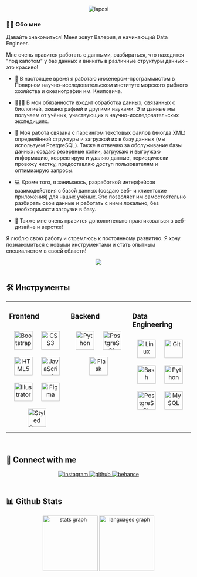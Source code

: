<div align="center">
  
![laposi](https://github.com/Leeralim/leeralim/assets/49206103/152ce01f-d89c-472b-bd97-29cc3250224c)


</div>  
  


### 👨‍💻 Обо мне

Давайте знакомиться! Меня зовут Валерия, я начинающий Data Engineer.

Мне очень нравится работать с данными, разбираться, что находится "под капотом" у баз данных и вникать в различные структуры данных - это красиво!</div>  
  

- 🌊 В настоящее время я работаю инженером-программистом в Полярном научно-исследовательском институте морского рыбного хозяйства и океанографии им. Книповича.

- 👨🏻‍🔬 В мои обязанности входит обработка данных, связанных с биологией, океанографией и другими науками. Эти данные мы получаем от учёных, участвующих в научно-исследовательских экспедициях.  
  
- 📝 Моя работа связана с парсингом текстовых файлов (иногда XML) определённой структуры и загрузкой их в базу данных (мы используем PostgreSQL). Также я отвечаю за обслуживание базы данных: создаю резервные копии, загружаю и выгружаю информацию, корректирую и удаляю данные, периодически провожу чистку, предоставляю доступ пользователям и оптимизирую запросы.

- 💻 Кроме того, я занимаюсь, разработкой интерфейсов взаимодействия с базой данных (создаю веб- и клиентские приложения) для наших учёных. Это позволяет им самостоятельно разбирать свои данные и работать с ними локально, без необходимости загрузки в базу.

- 🎨 Также мне очень нравится дополнительно практиковаться в веб-дизайне и верстке!

Я люблю свою работу и стремлюсь к постоянному развитию. Я хочу познакомиться с новыми инструментами и стать опытным специалистом в своей области!
  
<div align="center">
<img src="https://komarev.com/ghpvc/?username=leeralim&&style=flat-square" align="center" />
</div> 

<br/>  


## 🛠 Инструменты 
<table><tr><td valign="top" width="33%">



### Frontend  
<div align="center">  
<a href="https://getbootstrap.com/docs/3.4/javascript/" target="_blank"><img style="margin: 10px" src="https://profilinator.rishav.dev/skills-assets/bootstrap-plain.svg" alt="Bootstrap" height="50" /></a>  
<a href="https://www.w3schools.com/css/" target="_blank"><img style="margin: 10px" src="https://profilinator.rishav.dev/skills-assets/css3-original-wordmark.svg" alt="CSS3" height="50" /></a>  
<a href="https://en.wikipedia.org/wiki/HTML5" target="_blank"><img style="margin: 10px" src="https://profilinator.rishav.dev/skills-assets/html5-original-wordmark.svg" alt="HTML5" height="50" /></a>  
<a href="https://www.javascript.com/" target="_blank"><img style="margin: 10px" src="https://profilinator.rishav.dev/skills-assets/javascript-original.svg" alt="JavaScript" height="50" /></a>  
<a href="https://www.adobe.com/in/products/illustrator.html" target="_blank"><img style="margin: 10px" src="https://profilinator.rishav.dev/skills-assets/adobe_illustrator-icon.svg" alt="Illustrator" height="50" /></a>  
<a href="https://www.figma.com/" target="_blank"><img style="margin: 10px" src="https://profilinator.rishav.dev/skills-assets/figma-icon.svg" alt="Figma" height="50" /></a>  
<a href="https://styled-components.com/" target="_blank"><img style="margin: 10px" src="https://profilinator.rishav.dev/skills-assets/styled-components.png" alt="Styled Components" height="50" /></a>  
</div>

</td><td valign="top" width="33%">



### Backend  
<div align="center">  
<a href="https://www.python.org/" target="_blank"><img style="margin: 10px" src="https://profilinator.rishav.dev/skills-assets/python-original.svg" alt="Python" height="50" /></a>  
<a href="https://www.postgresql.org/" target="_blank"><img style="margin: 10px" src="https://profilinator.rishav.dev/skills-assets/postgresql-original-wordmark.svg" alt="PostgreSQL" height="50" /></a>  
<a href="https://flask.palletsprojects.com/" target="_blank"><img style="margin: 10px" src="https://profilinator.rishav.dev/skills-assets/flask.png" alt="Flask" height="50" /></a>  
</div>

</td><td valign="top" width="33%">



### Data Engineering  
<div align="center">  
<a href="https://www.linux.org/" target="_blank"><img style="margin: 10px" src="https://profilinator.rishav.dev/skills-assets/linux-original.svg" alt="Linux" height="50" /></a>  
<a href="https://github.com/" target="_blank"><img style="margin: 10px" src="https://profilinator.rishav.dev/skills-assets/git-scm-icon.svg" alt="Git" height="50" /></a>  
<a href="https://www.gnu.org/software/bash/" target="_blank"><img style="margin: 10px" src="https://profilinator.rishav.dev/skills-assets/gnu_bash-icon.svg" alt="Bash" height="50" /></a>  
<a href="https://www.python.org/" target="_blank"><img style="margin: 10px" src="https://profilinator.rishav.dev/skills-assets/python-original.svg" alt="Python" height="50" /></a>  
<a href="https://www.postgresql.org/" target="_blank"><img style="margin: 10px" src="https://profilinator.rishav.dev/skills-assets/postgresql-original-wordmark.svg" alt="PostgreSQL" height="50" /></a>  
<a href="https://www.mysql.com/" target="_blank"><img style="margin: 10px" src="https://profilinator.rishav.dev/skills-assets/mysql-original-wordmark.svg" alt="MySQL" height="50" /></a>  
</div>

</td></tr></table>  

<br/>  


## 📩 Connect with me  
<div align="center">
<a href="https://instagram.com/leeralim" target="_blank">
<img src=https://img.shields.io/badge/instagram-%23000000.svg?&style=for-the-badge&logo=instagram&logoColor=white alt=instagram style="margin-bottom: 5px;" />
</a>
<a href="https://github.com/leeralim" target="_blank">
<img src=https://img.shields.io/badge/github-%2324292e.svg?&style=for-the-badge&logo=github&logoColor=white alt=github style="margin-bottom: 5px;" />
</a>
<a href=["https://www.behance.net/https://www.behance.net/9e3cda13](https://www.behance.net/9e3cda13)" target="_blank">
<img src=https://img.shields.io/badge/behance-%23191919.svg?&style=for-the-badge&logo=behance&logoColor=white alt=behance style="margin-bottom: 5px;" />
</a>  
</div>  
  

<br/>  


## 📊 Github Stats  

<div align="center">
  <img src="https://github-readme-stats.vercel.app/api?username=leeralim&hide_title=false&hide_rank=false&show_icons=true&include_all_commits=true&count_private=true&disable_animations=false&theme=dracula&locale=en&hide_border=false&order=1" height="150" alt="stats graph"  />
  <img src="https://github-readme-stats.vercel.app/api/top-langs?username=leeralim&locale=en&hide_title=false&layout=compact&card_width=320&langs_count=5&theme=dracula&hide_border=false&order=2" height="150" alt="languages graph"  />
</div>


